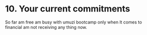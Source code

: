 # 10. Your current commitments

So far am free am busy with umuzi bootcamp only when It comes to financial am not receiving any thing now.